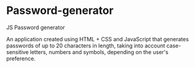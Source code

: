 # Password-generator
JS Password generator 

An application created using HTML + CSS and JavaScript that generates passwords of up to 20 characters in length, taking into account case-sensitive letters, numbers and symbols, depending on the user's preference.
